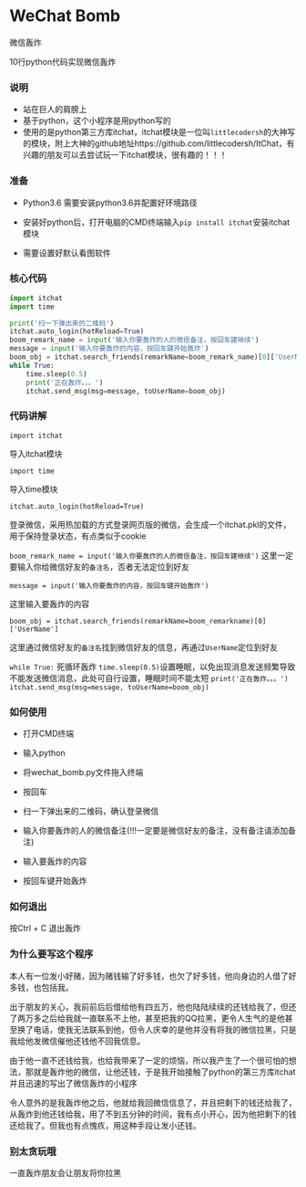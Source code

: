 # WeChat Bomb

微信轰炸

10行python代码实现微信轰炸

### 说明

- 站在巨人的肩膀上
- 基于python，这个小程序是用python写的
- 使用的是python第三方库itchat，itchat模块是一位叫`littlecodersh`的大神写的模块，附上大神的github地址https://github.com/littlecodersh/ItChat，有兴趣的朋友可以去尝试玩一下itchat模块，很有趣的！！！

### 准备

- Python3.6 需要安装python3.6并配置好环境路径

- 安装好python后，打开电脑的CMD终端输入`pip install itchat`安装itchat模块

- 需要设置好默认看图软件

  <!--登录微信的时候需要扫码，如果没有设置会报错-->

### 核心代码
```python
import itchat
import time

print('扫一下弹出来的二维码')
itchat.auto_login(hotReload=True)
boom_remark_name = input('输入你要轰炸的人的微信备注，按回车建继续')
message = input('输入你要轰炸的内容，按回车键开始轰炸')
boom_obj = itchat.search_friends(remarkName=boom_remark_name)[0]['UserName']
while True:
    time.sleep(0.5)
    print('正在轰炸。。。')
    itchat.send_msg(msg=message, toUserName=boom_obj)

```
### 代码讲解

`import itchat`

导入itchat模块



`import time`

导入time模块



`itchat.auto_login(hotReload=True)`

登录微信，采用热加载的方式登录网页版的微信，会生成一个itchat.pkl的文件，用于保持登录状态，有点类似于cookie



`boom_remark_name = input('输入你要轰炸的人的微信备注，按回车建继续')`
这里一定要输入你给微信好友的`备注名`，否者无法定位到好友



`message = input('输入你要轰炸的内容，按回车键开始轰炸')`

这里输入要轰炸的内容



`boom_obj = itchat.search_friends(remarkName=boom_remarkname)[0]['UserName']`

这里通过微信好友的`备注名`找到微信好友的信息，再通过`UserName`定位到好友



`while True:` 死循环轰炸
	`time.sleep(0.5)`设置睡眠，以免出现消息发送频繁导致不能发送微信消息，此处可自行设置，睡眠时间不能太短
	`print('正在轰炸。。。')`
	`itchat.send_msg(msg=message, toUserName=boom_obj)`


### 如何使用

- 打开CMD终端

- 输入python
- 将wechat_bomb.py文件拖入终端
- 按回车

- 扫一下弹出来的二维码，确认登录微信

- 输入你要轰炸的人的微信备注(!!!一定要是微信好友的备注，没有备注请添加备注)

- 输入要轰炸的内容

- 按回车键开始轰炸

### 如何退出

按Ctrl + C 退出轰炸

### 为什么要写这个程序

本人有一位发小好赌，因为赌钱输了好多钱，也欠了好多钱，他向身边的人借了好多钱，也包括我。

出于朋友的关心，我前前后后借给他有四五万，他也陆陆续续的还钱给我了，但还了两万多之后给我就一直联系不上他，甚至把我的QQ拉黑，更令人生气的是他甚至换了电话，使我无法联系到他，但令人庆幸的是他并没有将我的微信拉黑，只是我给他发微信催他还钱他不回我信息。

由于他一直不还钱给我，也给我带来了一定的烦恼，所以我产生了一个很可怕的想法，那就是轰炸他的微信，让他还钱，于是我开始接触了python的第三方库itchat并且迅速的写出了微信轰炸的小程序

令人意外的是我轰炸他之后，他就给我回微信信息了，并且把剩下的钱还给我了，从轰炸到他还钱给我，用了不到五分钟的时间，我有点小开心，因为他把剩下的钱还给我了。但我也有点愧疚，用这种手段让发小还钱。

### 别太贪玩哦

一直轰炸朋友会让朋友将你拉黑


